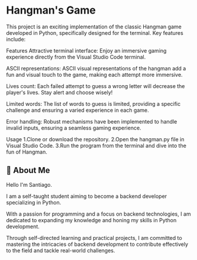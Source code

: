 
# Hangman's Game

This project is an exciting implementation of the classic Hangman game developed in Python, specifically designed for the terminal. Key features include:

Features
Attractive terminal interface: Enjoy an immersive gaming experience directly from the Visual Studio Code terminal.

ASCII representations: ASCII visual representations of the hangman add a fun and visual touch to the game, making each attempt more immersive.

Lives count: Each failed attempt to guess a wrong letter will decrease the player's lives. Stay alert and choose wisely!

Limited words: The list of words to guess is limited, providing a specific challenge and ensuring a varied experience in each game.

Error handling: Robust mechanisms have been implemented to handle invalid inputs, ensuring a seamless gaming experience.

Usage
1.Clone or download the repository.
2.Open the hangman.py file in Visual Studio Code.
3.Run the program from the terminal and dive into the fun of Hangman.


## 🚀 About Me
Hello
I'm Santiago.

I am a self-taught student aiming to become a backend developer specializing in Python.

With a passion for programming and a focus on backend technologies, I am dedicated to expanding my knowledge and honing my skills in Python development.

Through self-directed learning and practical projects, I am committed to mastering the intricacies of backend development to contribute effectively to the field and tackle real-world challenges.

